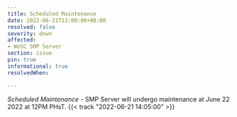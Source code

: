 ```yaml
---
title: Scheduled Maintenance
date: 2022-06-21T12:00:00+08:00
resolved: false
severity: down
affected:
- WoSC SMP Server
section: issue
pin: true
informational: true
resolvedWhen: 

---
```

*Scheduled Maintenance* - SMP Server will undergo maintenance at June 22 2022 at 12PM PHsT. {{< track "2022-06-21 14:05:00" >}}